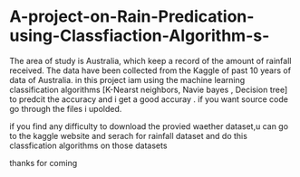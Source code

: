 # A-project-on-Rain-Predication-using-Classfiaction-Algorithm-s-
The area of study is Australia, which keep a record of the amount of rainfall received. The data have been collected from the Kaggle of past 10 years of data of Australia.
 in this project iam using the machine learning classification algorithms [K-Nearst neighbors, Navie bayes , Decision  tree] to predcit the accuracy and i get a good accuray .
  if you want source code go through the files i upolded.
   





if you find any difficulty to download the provied waether dataset,u can go to the kaggle website and serach for rainfall dataset and do this classfication algorithms on those datasets 


thanks for coming
